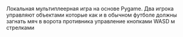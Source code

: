 Локальная мультиплеерная игра на основе Pygame.
Два игрока управляют объектами которые как и в обычном футболе должны загнать мяч в ворота противника
управление кнопками WASD м стрелками
